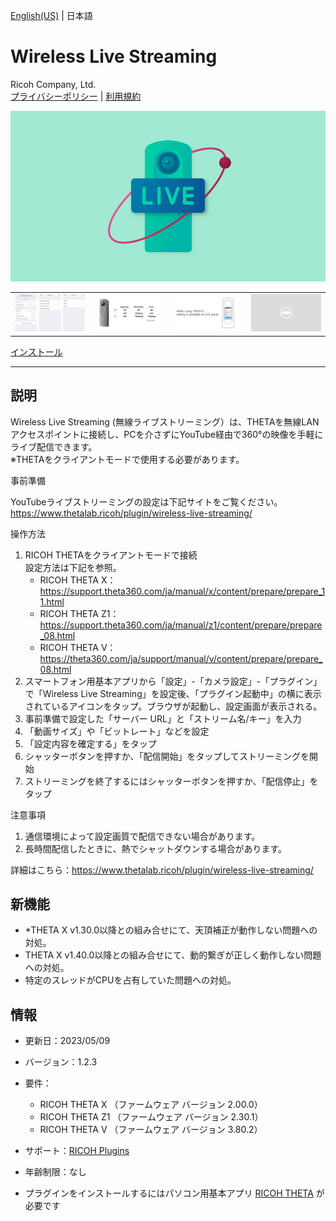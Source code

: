 [English(US)](README.md) | 日本語

# Wireless Live Streaming
Ricoh Company, Ltd.  
[プライバシーポリシー](../../README.ja.md#%E3%83%97%E3%83%A9%E3%82%A4%E3%83%90%E3%82%B7%E3%83%BC%E3%83%9D%E3%83%AA%E3%82%B7%E3%83%BC) | [利用規約](../../README.ja.md#%E5%88%A9%E7%94%A8%E8%A6%8F%E7%B4%84)

<div align="center">
 <img src="1.png">
 
 <table>
  <tr>
   <td><img src="2.png"></td>
   <td><img src="3.png"></td>
   <td><img src="4.png"></td>
   <td><img src="../../resources/common/img/noimg.png"></td>
  </tr>
 </table>
</div>

[インストール](https://link.ricoh360.com/plugins/com.theta360.cloudstreaming/apk)

***

## 説明
Wireless Live Streaming (無線ライブストリーミング）は、THETAを無線LANアクセスポイントに接続し、PCを介さずにYouTube経由で360°の映像を手軽にライブ配信できます。  
※THETAをクライアントモードで使用する必要があります。  

事前準備  
  
YouTubeライブストリーミングの設定は下記サイトをご覧ください。  
https://www.thetalab.ricoh/plugin/wireless-live-streaming/  
  
操作方法  
  
1. RICOH THETAをクライアントモードで接続  
設定方法は下記を参照。  
   * RICOH THETA X：https://support.theta360.com/ja/manual/x/content/prepare/prepare_11.html
   * RICOH THETA Z1：https://support.theta360.com/ja/manual/z1/content/prepare/prepare_08.html
   * RICOH THETA V：https://theta360.com/ja/support/manual/v/content/prepare/prepare_08.html
2. スマートフォン用基本アプリから「設定」-「カメラ設定」-「プラグイン」で「Wireless Live Streaming」を設定後、「プラグイン起動中」の横に表示されているアイコンをタップ。ブラウザが起動し、設定画面が表示される。
3. 事前準備で設定した「サーバー URL」と「ストリーム名/キー」を入力
4. 「動画サイズ」や「ビットレート」などを設定
5. 「設定内容を確定する」をタップ
6. シャッターボタンを押すか、「配信開始」をタップしてストリーミングを開始
7. ストリーミングを終了するにはシャッターボタンを押すか、「配信停止」をタップ


注意事項  
1. 通信環境によって設定画質で配信できない場合があります。
2. 長時間配信したときに、熱でシャットダウンする場合があります。

詳細はこちら：https://www.thetalab.ricoh/plugin/wireless-live-streaming/

## 新機能
* *THETA X v1.30.0以降との組み合せにて、天頂補正が動作しない問題への対処。
* THETA X v1.40.0以降との組み合せにて、動的繋ぎが正しく動作しない問題への対処。
* 特定のスレッドがCPUを占有していた問題への対処。

## 情報
  * 更新日：2023/05/09
  * バージョン：1.2.3
  * 要件：
    * RICOH THETA X （ファームウェア バージョン 2.00.0）
    * RICOH THETA Z1 （ファームウェア バージョン 2.30.1）
    * RICOH THETA V （ファームウェア バージョン 3.80.2）
  * サポート：[RICOH Plugins](https://support.theta360.com/ja/)
  * 年齢制限：なし

* プラグインをインストールするにはパソコン用基本アプリ [RICOH THETA](https://theta360.com/ja/about/application/pc.html#app-detail-01) が必要です
